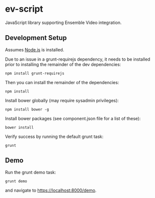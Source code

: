 ev-script
=========

JavaScript library supporting Ensemble Video integration.

## Development Setup

Assumes [Node.js](http://nodejs.org/) is installed.

Due to an issue in a grunt-requirejs dependency, it needs to be installed prior
to installing the remainder of the dev dependencies:

    npm install grunt-requirejs

Then you can install the remainder of the dependencies:

    npm install

Install bower globally (may require sysadmin privileges):

    npm install bower -g

Install bower packages (see component.json file for a list of these):

    bower install

Verify success by running the default grunt task:

    grunt


## Demo

Run the grunt demo task:

    grunt demo

and navigate to [https://localhost:8000/demo](https://localhost:8000/demo).

